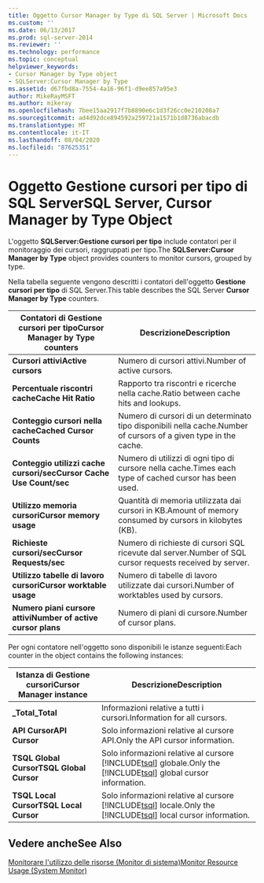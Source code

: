 ```yaml
---
title: Oggetto Cursor Manager by Type di SQL Server | Microsoft Docs
ms.custom: ''
ms.date: 06/13/2017
ms.prod: sql-server-2014
ms.reviewer: ''
ms.technology: performance
ms.topic: conceptual
helpviewer_keywords:
- Cursor Manager by Type object
- SQLServer:Cursor Manager by Type
ms.assetid: d67fbd8a-7554-4a16-96f1-d9ee857a95e3
author: MikeRayMSFT
ms.author: mikeray
ms.openlocfilehash: 7bee15aa2917f7b8890e6c1d3f26cc0e210208a7
ms.sourcegitcommit: ad4d92dce894592a259721a1571b1d8736abacdb
ms.translationtype: MT
ms.contentlocale: it-IT
ms.lasthandoff: 08/04/2020
ms.locfileid: "87625351"
---
```

# <a name="sql-server-cursor-manager-by-type-object"></a><span data-ttu-id="c95d0-102">Oggetto Gestione cursori per tipo di SQL Server</span><span class="sxs-lookup"><span data-stu-id="c95d0-102">SQL Server, Cursor Manager by Type Object</span></span>
  <span data-ttu-id="c95d0-103">L'oggetto **SQLServer:Gestione cursori per tipo** include contatori per il monitoraggio dei cursori, raggruppati per tipo.</span><span class="sxs-lookup"><span data-stu-id="c95d0-103">The **SQLServer:Cursor Manager by Type** object provides counters to monitor cursors, grouped by type.</span></span>  
  
 <span data-ttu-id="c95d0-104">Nella tabella seguente vengono descritti i contatori dell'oggetto **Gestione cursori per tipo** di SQL Server.</span><span class="sxs-lookup"><span data-stu-id="c95d0-104">This table describes the SQL Server **Cursor Manager by Type** counters.</span></span>  
  
|<span data-ttu-id="c95d0-105">Contatori di Gestione cursori per tipo</span><span class="sxs-lookup"><span data-stu-id="c95d0-105">Cursor Manager by Type counters</span></span>|<span data-ttu-id="c95d0-106">Descrizione</span><span class="sxs-lookup"><span data-stu-id="c95d0-106">Description</span></span>|  
|-------------------------------------|-----------------|  
|<span data-ttu-id="c95d0-107">**Cursori attivi**</span><span class="sxs-lookup"><span data-stu-id="c95d0-107">**Active cursors**</span></span>|<span data-ttu-id="c95d0-108">Numero di cursori attivi.</span><span class="sxs-lookup"><span data-stu-id="c95d0-108">Number of active cursors.</span></span>|  
|<span data-ttu-id="c95d0-109">**Percentuale riscontri cache**</span><span class="sxs-lookup"><span data-stu-id="c95d0-109">**Cache Hit Ratio**</span></span>|<span data-ttu-id="c95d0-110">Rapporto tra riscontri e ricerche nella cache.</span><span class="sxs-lookup"><span data-stu-id="c95d0-110">Ratio between cache hits and lookups.</span></span>|  
|<span data-ttu-id="c95d0-111">**Conteggio cursori nella cache**</span><span class="sxs-lookup"><span data-stu-id="c95d0-111">**Cached Cursor Counts**</span></span>|<span data-ttu-id="c95d0-112">Numero di cursori di un determinato tipo disponibili nella cache.</span><span class="sxs-lookup"><span data-stu-id="c95d0-112">Number of cursors of a given type in the cache.</span></span>|  
|<span data-ttu-id="c95d0-113">**Conteggio utilizzi cache cursori/sec**</span><span class="sxs-lookup"><span data-stu-id="c95d0-113">**Cursor Cache Use Count/sec**</span></span>|<span data-ttu-id="c95d0-114">Numero di utilizzi di ogni tipo di cursore nella cache.</span><span class="sxs-lookup"><span data-stu-id="c95d0-114">Times each type of cached cursor has been used.</span></span>|  
|<span data-ttu-id="c95d0-115">**Utilizzo memoria cursori**</span><span class="sxs-lookup"><span data-stu-id="c95d0-115">**Cursor memory usage**</span></span>|<span data-ttu-id="c95d0-116">Quantità di memoria utilizzata dai cursori in KB.</span><span class="sxs-lookup"><span data-stu-id="c95d0-116">Amount of memory consumed by cursors in kilobytes (KB).</span></span>|  
|<span data-ttu-id="c95d0-117">**Richieste cursori/sec**</span><span class="sxs-lookup"><span data-stu-id="c95d0-117">**Cursor Requests/sec**</span></span>|<span data-ttu-id="c95d0-118">Numero di richieste di cursori SQL ricevute dal server.</span><span class="sxs-lookup"><span data-stu-id="c95d0-118">Number of SQL cursor requests received by server.</span></span>|  
|<span data-ttu-id="c95d0-119">**Utilizzo tabelle di lavoro cursori**</span><span class="sxs-lookup"><span data-stu-id="c95d0-119">**Cursor worktable usage**</span></span>|<span data-ttu-id="c95d0-120">Numero di tabelle di lavoro utilizzate dai cursori.</span><span class="sxs-lookup"><span data-stu-id="c95d0-120">Number of worktables used by cursors.</span></span>|  
|<span data-ttu-id="c95d0-121">**Numero piani cursore attivi**</span><span class="sxs-lookup"><span data-stu-id="c95d0-121">**Number of active cursor plans**</span></span>|<span data-ttu-id="c95d0-122">Numero di piani di cursore.</span><span class="sxs-lookup"><span data-stu-id="c95d0-122">Number of cursor plans.</span></span>|  
  
 <span data-ttu-id="c95d0-123">Per ogni contatore nell'oggetto sono disponibili le istanze seguenti:</span><span class="sxs-lookup"><span data-stu-id="c95d0-123">Each counter in the object contains the following instances:</span></span>  
  
|<span data-ttu-id="c95d0-124">Istanza di Gestione cursori</span><span class="sxs-lookup"><span data-stu-id="c95d0-124">Cursor Manager instance</span></span>|<span data-ttu-id="c95d0-125">Descrizione</span><span class="sxs-lookup"><span data-stu-id="c95d0-125">Description</span></span>|  
|-----------------------------|-----------------|  
|<span data-ttu-id="c95d0-126">**_Total**</span><span class="sxs-lookup"><span data-stu-id="c95d0-126">**_Total**</span></span>|<span data-ttu-id="c95d0-127">Informazioni relative a tutti i cursori.</span><span class="sxs-lookup"><span data-stu-id="c95d0-127">Information for all cursors.</span></span>|  
|<span data-ttu-id="c95d0-128">**API Cursor**</span><span class="sxs-lookup"><span data-stu-id="c95d0-128">**API Cursor**</span></span>|<span data-ttu-id="c95d0-129">Solo informazioni relative al cursore API.</span><span class="sxs-lookup"><span data-stu-id="c95d0-129">Only the API cursor information.</span></span>|  
|<span data-ttu-id="c95d0-130">**TSQL Global Cursor**</span><span class="sxs-lookup"><span data-stu-id="c95d0-130">**TSQL Global Cursor**</span></span>|<span data-ttu-id="c95d0-131">Solo informazioni relative al cursore [!INCLUDE[tsql](../../includes/tsql-md.md)] globale.</span><span class="sxs-lookup"><span data-stu-id="c95d0-131">Only the [!INCLUDE[tsql](../../includes/tsql-md.md)] global cursor information.</span></span>|  
|<span data-ttu-id="c95d0-132">**TSQL Local Cursor**</span><span class="sxs-lookup"><span data-stu-id="c95d0-132">**TSQL Local Cursor**</span></span>|<span data-ttu-id="c95d0-133">Solo informazioni relative al cursore [!INCLUDE[tsql](../../includes/tsql-md.md)] locale.</span><span class="sxs-lookup"><span data-stu-id="c95d0-133">Only the [!INCLUDE[tsql](../../includes/tsql-md.md)] local cursor information.</span></span>|  
  
## <a name="see-also"></a><span data-ttu-id="c95d0-134">Vedere anche</span><span class="sxs-lookup"><span data-stu-id="c95d0-134">See Also</span></span>  
 [<span data-ttu-id="c95d0-135">Monitorare l'utilizzo delle risorse &#40;Monitor di sistema&#41;</span><span class="sxs-lookup"><span data-stu-id="c95d0-135">Monitor Resource Usage &#40;System Monitor&#41;</span></span>](monitor-resource-usage-system-monitor.md)  
  
  
